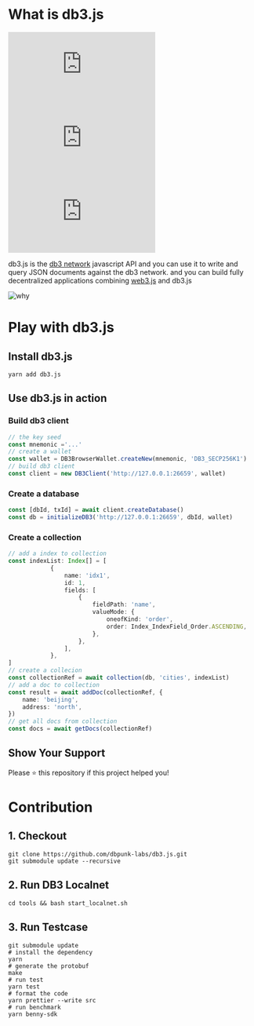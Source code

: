 # What is db3.js
![GitHub release (latest by date)](https://img.shields.io/github/v/release/dbpunk-labs/db3.js?color=green&display_name=tag&label=db3.js&logo=db3&logoColor=https%3A%2F%2Favatars.githubusercontent.com%2Fu%2F102341693%3Fs%3D96%26v%3D4&style=flat-square)
![npm](https://img.shields.io/npm/dw/db3.js?style=flat-square)
[![Coveralls branch](https://img.shields.io/coverallsCoverage/github/dbpunk-labs/db3.js?style=flat-square)](https://coveralls.io/github/dbpunk-labs/db3.js)

db3.js is the [db3 network](https://github.com/dbpunk-labs/db3) javascript API and you can use it to write and query JSON documents against the db3 network.
and you can build fully decentralized applications combining [web3.js](https://github.com/web3/web3.js) and db3.js

![why](./images/whydb3js.png)

# Play with db3.js

## Install db3.js

```
yarn add db3.js
```

## Use db3.js in action

### Build db3 client

```typescript
// the key seed
const mnemonic ='...'
// create a wallet
const wallet = DB3BrowserWallet.createNew(mnemonic, 'DB3_SECP256K1')
// build db3 client
const client = new DB3Client('http://127.0.0.1:26659', wallet)
```
### Create a database

```typescript
const [dbId, txId] = await client.createDatabase()
const db = initializeDB3('http://127.0.0.1:26659', dbId, wallet)
```

### Create a collection

```typescript
// add a index to collection
const indexList: Index[] = [
            {
                name: 'idx1',
                id: 1,
                fields: [
                    {
                        fieldPath: 'name',
                        valueMode: {
                            oneofKind: 'order',
                            order: Index_IndexField_Order.ASCENDING,
                        },
                    },
                ],
            },
]
// create a collecion
const collectionRef = await collection(db, 'cities', indexList)
// add a doc to collection
const result = await addDoc(collectionRef, {
    name: 'beijing',
    address: 'north',
})
// get all docs from collection
const docs = await getDocs(collectionRef)
```

## Show Your Support
Please ⭐️ this repository if this project helped you!


# Contribution

## 1. Checkout

```shell
git clone https://github.com/dbpunk-labs/db3.js.git
git submodule update --recursive
```

## 2. Run DB3 Localnet

```shell
cd tools && bash start_localnet.sh
```

## 3. Run Testcase

```shell
git submodule update
# install the dependency
yarn
# generate the protobuf
make
# run test
yarn test
# format the code
yarn prettier --write src
# run benchmark
yarn benny-sdk
```
